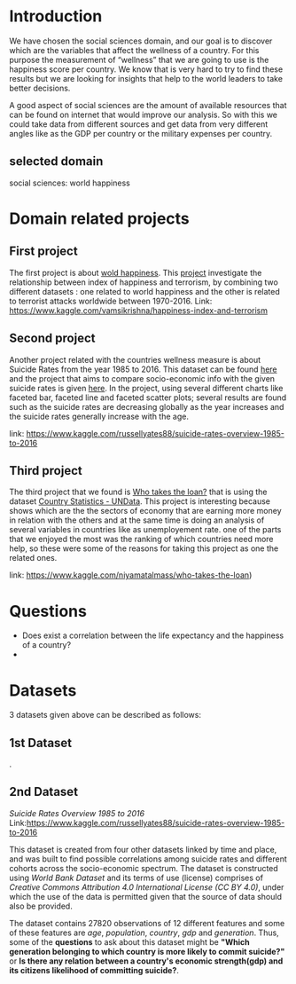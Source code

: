 # Introduction

We have chosen the social sciences domain, and our goal is to discover which are the variables that affect the wellness of a country. For this purpose the measurement of “wellness” that we are going to use is the happiness score per country. We know that is very hard to try to find these results but we are looking for insights that help to the world leaders to take better decisions.

A good aspect of social sciences are the amount of available resources that can be found on internet that would improve our analysis. So with this we could take data from different sources and get data from very different angles like as the GDP per country or the military expenses per country.

## selected domain

social sciences: world happiness

# Domain related projects

## First project

The first project is about [wold happiness](https://www.kaggle.com/unsdsn/world-happiness/). This [project](https://www.kaggle.com/vamsikrishna/happiness-index-and-terrorism/) investigate the relationship between index of happiness and terrorism, by combining two different datasets : one related to world happiness and the other is related to terrorist attacks worldwide between 1970-2016. 
Link: https://www.kaggle.com/vamsikrishna/happiness-index-and-terrorism

## Second project

Another project related with the countries wellness measure is about Suicide Rates from the year 1985 to 2016. This dataset can be found [here](https://www.kaggle.com/russellyates88/suicide-rates-overview-1985-to-2016) and the project that aims to compare socio-economic info with the given suicide rates is given [here](https://www.kaggle.com/lmorgan95/r-suicide-rates-in-depth-stats-insights/data). In the project, using several different charts like faceted bar, faceted line and faceted scatter plots; several results are found such as the suicide rates are decreasing globally as the year increases and the suicide rates generally increase with the age.

link: https://www.kaggle.com/russellyates88/suicide-rates-overview-1985-to-2016

## Third project

The third project that we found is [Who takes the loan?](https://www.kaggle.com/niyamatalmass/who-takes-the-loan) that is using the dataset  [Country Statistics - UNData](https://www.kaggle.com/sudalairajkumar/undata-country-profiles/kernels). This project is interesting because shows which are the the sectors of economy that are earning more money in relation with the others and at the same time is doing an analysis of several variables in countries like as unemployement rate. one of the parts that we enjoyed the most was the ranking of which countries need more help, so these were some of the reasons for taking this project as one the related ones.

link: https://www.kaggle.com/niyamatalmass/who-takes-the-loan)

# Questions


+ Does exist a correlation between the life expectancy and the happiness of a country?
+ 

# Datasets

3 datasets given above can be described as follows:

## 1st Dataset 

.

## 2nd Dataset

*Suicide Rates Overview 1985 to 2016* Link:https://www.kaggle.com/russellyates88/suicide-rates-overview-1985-to-2016

This dataset is created from four other datasets linked by time and place, and was built to find possible correlations among suicide rates and different cohorts across the socio-economic spectrum. The dataset is constructed using *World Bank Dataset* and its terms of use (license) comprises of *Creative Commons Attribution 4.0 International License (CC BY 4.0)*, under which the use of the data is permitted given that the source of data should also be provided.

The dataset contains 27820 observations of 12 different features and some of these features are *age*, *population*, *country*, *gdp* and *generation*. Thus, some of the **questions** to ask about this dataset might be **"Which generation belonging to which country is more likely to commit suicide?"** or **Is there any relation between a country's economic strength(gdp) and its citizens likelihood of committing suicide?**.
